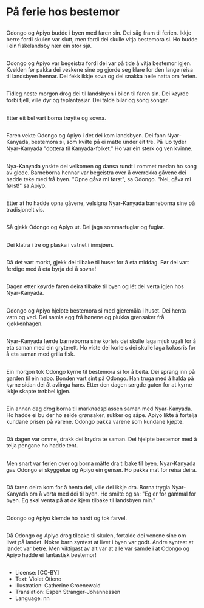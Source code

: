 # På ferie hos bestemor

##
Odongo og Apiyo budde i byen med faren sin. Dei såg fram til ferien. Ikkje berre fordi skulen var slutt, men fordi dei skulle vitja bestemora si. Ho budde i ein fiskelandsby nær ein stor sjø.

##
Odongo og Apiyo var begeistra fordi dei var på tide å vitja bestemor igjen. Kvelden før pakka dei veskene sine og gjorde seg klare for den lange reisa til landsbyen hennar. Dei fekk ikkje sova og dei snakka heile natta om ferien.

##
Tidleg neste morgon drog dei til landsbyen i bilen til faren sin. Dei køyrde forbi fjell, ville dyr og teplantasjar. Dei talde bilar og song songar.

##
Etter eit bel vart borna trøytte og sovna.

##
Faren vekte Odongo og Apiyo i det dei kom landsbyen. Dei fann Nyar-Kanyada, bestemora si, som kvilte på ei matte under eit tre. På luo tyder Nyar-Kanyada "dottera til Kanyada-folket." Ho var ein sterk og ven kvinne.

##
Nya-Kanyada ynskte dei velkomen og dansa rundt i rommet medan ho song av glede. Barneborna hennar var begeistra over å overrekka gåvene dei hadde teke med frå byen. "Opne gåva mi først", sa Odongo. "Nei, gåva mi først!" sa Apiyo.

##
Etter at ho hadde opna gåvene, velsigna Nyar-Kanyada barneborna sine på tradisjonelt vis.

##
Så gjekk Odongo og Apiyo ut. Dei jaga sommarfuglar og fuglar.

##
Dei klatra i tre og plaska i vatnet i innsjøen.

##
Då det vart mørkt, gjekk dei tilbake til huset for å eta middag. Før dei vart ferdige med å eta byrja dei å sovna!

##
Dagen etter køyrde faren deira tilbake til byen og lét dei verta igjen hos Nyar-Kanyada.

##
Odongo og Apiyo hjelpte bestemora si med gjeremåla i huset. Dei henta vatn og ved. Dei samla egg frå hønene og plukka grønsaker frå kjøkkenhagen.

##
Nyar-Kanyada lærde barneborna sine korleis dei skulle laga mjuk ugali for å eta saman med ein gryterett. Ho viste dei korleis dei skulle laga kokosris for å eta saman med grilla fisk.

##
Ein morgon tok Odongo kyrne til bestemora si for å beita. Dei sprang inn på garden til ein nabo. Bonden vart sint på Odongo. Han truga med å halda på kyrne sidan dei åt avlinga hans. Etter den dagen sørgde guten for at kyrne ikkje skapte trøbbel igjen.

##
Ein annan dag drog borna til marknadsplassen saman med Nyar-Kanyada. Ho hadde ei bu der ho selde grønsaker, sukker og såpe. Apiyo likte å fortelja kundane prisen på varene. Odongo pakka varene som kundane kjøpte.

##
Då dagen var omme, drakk dei krydra te saman. Dei hjelpte bestemor med å telja pengane ho hadde tent.

##
Men snart var ferien over og borna måtte dra tilbake til byen. Nyar-Kanyada gav Odongo ei skyggelue og Apiyo ein genser. Ho pakka mat for reisa deira.

##
Då faren deira kom for å henta dei, ville dei ikkje dra. Borna trygla Nyar-Kanyada om å verta med dei til byen. Ho smilte og sa: "Eg er for gammal for byen. Eg skal venta på at de kjem tilbake til landsbyen min."

##
Odongo og Apiyo klemde ho hardt og tok farvel.

##
Då Odongo og Apiyo drog tilbake til skulen, fortalde dei venene sine om livet på landet. Nokre barn syntest at livet i byen var godt. Andre syntest at landet var betre. Men viktigast av alt var at alle var samde i at Odongo og Apiyo hadde ei fantastisk bestemor!

##
* License: [CC-BY]
* Text: Violet Otieno
* Illustration: Catherine Groenewald
* Translation: Espen Stranger-Johannessen
* Language: nn
